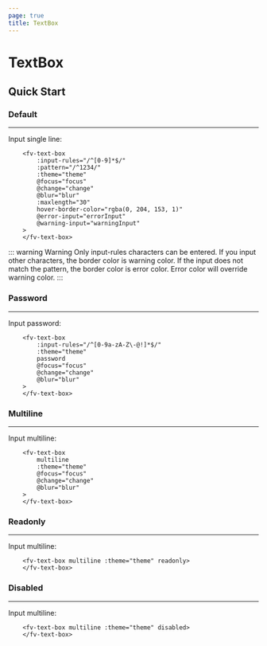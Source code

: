 ```yaml
---
page: true
title: TextBox
--- 
```


<script lang="ts" setup>
import {  onMounted, onUnmounted, ref } from 'vue'; 
import { useTheme } from '../common/index.js'; 

const {theme} = useTheme()

const value = ref<string>("")

const template = `MIT License

Copyright (c) 2022 Creator SN®

Permission is hereby granted, free of charge, to any person obtaining a copy
of this software and associated documentation files (the "Software"), to deal
in the Software without restriction, including without limitation the rights
to use, copy, modify, merge, publish, distribute, sublicense, and/or sell
copies of the Software, and to permit persons to whom the Software is
furnished to do so, subject to the following conditions:

The above copyright notice and this permission notice shall be included in all
copies or substantial portions of the Software.

THE SOFTWARE IS PROVIDED "AS IS", WITHOUT WARRANTY OF ANY KIND, EXPRESS OR
IMPLIED, INCLUDING BUT NOT LIMITED TO THE WARRANTIES OF MERCHANTABILITY, 
FITNESS FOR A PARTICULAR PURPOSE AND NONINFRINGEMENT. IN NO EVENT SHALL THE
AUTHORS OR COPYRIGHT HOLDERS BE LIABLE FOR ANY CLAIM, DAMAGES OR OTHER
LIABILITY, WHETHER IN AN ACTION OF CONTRACT, TORT OR OTHERWISE, ARISING FROM, 
OUT OF OR IN CONNECTION WITH THE SOFTWARE OR THE USE OR OTHER DEALINGS IN THE
SOFTWARE.`

let index = 0;
let stop = false;

const input = ref(null)

onMounted(()=>{
    const cb = ()=>{
        index = (index+1) % template.length;
        value.value = template.substring(0,index)
        if (stop===false)
            window.requestAnimationFrame(cb)
    }
    cb()
})

onUnmounted(()=>{
    stop = true;
})

function focus(evt:FocusEvent){
    console.log("focus",evt)
}

function change(val:string){
    console.log(val)
}

function blur(val:string){
    console.log("blur",val)
}

function errorInput(val:string){
    console.error("your error input",val);
}

function warningInput(val:string){
    console.warn("your warning input",val);
}


</script>

# TextBox

## Quick Start

### Default

---

<div>
Input single line:  <fv-text-box :input-rules="/^[0-9]*$/" :pattern="/^1234/" :theme="theme" @focus="focus" @change="change" @blur="blur" :maxlength="30" hover-border-color="rgba(0, 204, 153, 1)" @error-input="errorInput"
@warning-input="warningInput"/>
</div>

```vue-html{2-9}
    <fv-text-box 
        :input-rules="/^[0-9]*$/"
        :pattern="/^1234/"
        :theme="theme" 
        @focus="focus" 
        @change="change" 
        @blur="blur"
        :maxlength="30"
        hover-border-color="rgba(0, 204, 153, 1)"
        @error-input="errorInput"
        @warning-input="warningInput"
    >
    </fv-text-box>
```

::: warning Warning
Only input-rules characters can be entered. If you input other characters, the border color is warning color. If the input does not match the pattern, the border color is error color. Error color will override warning color.
:::

### Password

---

<div>
Input password:  <fv-text-box :input-rules="/^[0-9a-zA-Z\-@!]*$/" :theme="theme" password @focus="focus" @change="change" @blur="blur"/>
</div>

```vue-html{3}
    <fv-text-box 
        :input-rules="/^[0-9a-zA-Z\-@!]*$/"
        :theme="theme" 
        password
        @focus="focus" 
        @change="change" 
        @blur="blur"
    >
    </fv-text-box>
```

### Multiline

---

<div>
Input multiline:   
<fv-text-box multiline :theme="theme" @focus="focus" @change="change" @blur="blur" :size="10" />
</div>

```vue-html{2}
    <fv-text-box 
        multiline 
        :theme="theme" 
        @focus="focus" 
        @change="change" 
        @blur="blur"
    >
    </fv-text-box>
```

### Readonly

---

<div>
Input multiline:  <fv-text-box ref="input" readonly multiline :theme="theme" v-model="value" autofocus />
</div>

```vue-html
    <fv-text-box multiline :theme="theme" readonly>
    </fv-text-box>
```


 ### Disabled 

---

<div>
Input multiline:  <fv-text-box disabled multiline :theme="theme" v-model="value" @focus="focus"/>
</div>

```vue-html
    <fv-text-box multiline :theme="theme" disabled>
    </fv-text-box>
``` 

<!--@include: ./properties.md-->

<!--@include: ./emits.md-->